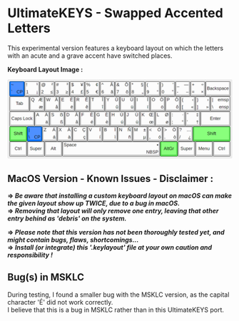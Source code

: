 # UltimateKEYS - Swapped Accented Letters

This experimental version features a keyboard layout on which the letters with an acute and a grave accent have switched places.

**Keyboard Layout Image&nbsp;:**

![UltimateKEYS - Keyboard Layout Image](UltimateKEYS%20-%20Keyboard%20Layout%20Image.png)

## MacOS Version - Known Issues - Disclaimer&nbsp;:

**=&gt; _Be aware that installing a custom keyboard layout on macOS can make the given layout show up TWICE, due to a bug in macOS._**  
**=&gt; _Removing that layout will only remove one entry, leaving that other entry behind as 'debris' on the system._**

**=&gt; _Please note that this version has not been thoroughly tested yet, and might contain bugs, flaws, shortcomings..._**  
**=&gt; _Install (or integrate) this '.keylayout' file at your own caution and responsibility&nbsp;!_**

## Bug(s) in MSKLC

During testing, I found a smaller bug with the MSKLC version, as the capital character 'É' did not work correctly.  
I believe that this is a bug in MSKLC rather than in this UltimateKEYS port.
